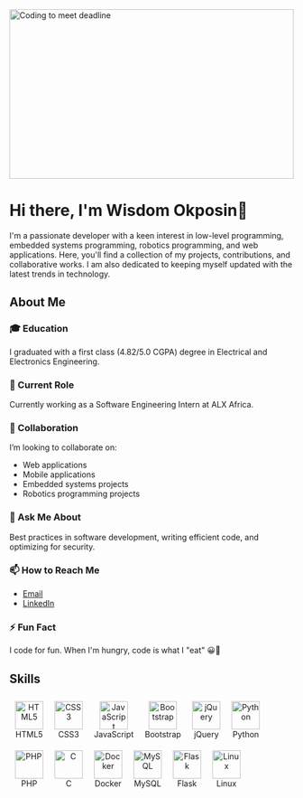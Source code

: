 <img src="https://media.giphy.com/media/CrFLL3CnRpw5ddlBMm/giphy.gif" alt="Coding to meet deadline" width="100%" height="300px"/>

# Hi there, I'm Wisdom Okposin👋

I'm a passionate developer with a keen interest in low-level programming, embedded systems programming, robotics programming, and web applications. Here, you'll find a collection of my projects, contributions, and collaborative works. I am also dedicated to keeping myself updated with the latest trends in technology.

## About Me
### 🎓 Education
I graduated with a first class (4.82/5.0 CGPA) degree in Electrical and Electronics Engineering.

### 💼 Current Role
Currently working as a Software Engineering Intern at ALX Africa.


### 👯 Collaboration
I’m looking to collaborate on:

- Web applications
- Mobile applications
- Embedded systems projects
- Robotics programming projects

### 💬 Ask Me About
Best practices in software development, writing efficient code, and optimizing for security.

### 📫 How to Reach Me
- [Email](mailto:wisdomokposin@gmail.com)
- [LinkedIn](https://www.linkedin.com/in/wisdom-okposin/)

### ⚡ Fun Fact
I code for fun. When I'm hungry, code is what I "eat" 😀🤣

## Skills
<div style="display: flex; flex-wrap: wrap;">
    <div style="text-align: center; margin: 10px;">
        <img alt="HTML5" width="50px" height="50px" src="https://raw.githubusercontent.com/danielcranney/readme-generator/main/public/icons/skills/html5-colored.svg">
        <br>HTML5
    </div>
    <div style="text-align: center; margin: 10px;">
        <img alt="CSS3" width="50px" height="50px" src="https://raw.githubusercontent.com/danielcranney/readme-generator/main/public/icons/skills/css3-colored.svg">
        <br>CSS3
    </div>
    <div style="text-align: center; margin: 10px;">
        <img alt="JavaScript" width="50px" height="50px" src="https://raw.githubusercontent.com/danielcranney/readme-generator/main/public/icons/skills/javascript-colored.svg">
        <br>JavaScript
    </div>
    <div style="text-align: center; margin: 10px;">
        <img alt="Bootstrap" width="50px" height="50px" src="https://raw.githubusercontent.com/danielcranney/readme-generator/main/public/icons/skills/bootstrap-colored.svg">
        <br>Bootstrap
    </div>
    <div style="text-align: center; margin: 10px;">
        <img alt="jQuery" width="50px" height="50px" src="https://raw.githubusercontent.com/danielcranney/readme-generator/main/public/icons/skills/jquery-colored.svg">
        <br>jQuery
    </div>
    <div style="text-align: center; margin: 10px;">
        <img alt="Python" width="50px" height="50px" src="https://raw.githubusercontent.com/danielcranney/readme-generator/main/public/icons/skills/python-colored.svg">
        <br>Python
    </div>
    <div style="text-align: center; margin: 10px;">
        <img alt="PHP" width="50px" height="50px" src="https://raw.githubusercontent.com/danielcranney/readme-generator/main/public/icons/skills/php-colored.svg">
        <br>PHP
    </div>
    <div style="text-align: center; margin: 10px;">
        <img alt="C" width="50px" height="50px" src="https://raw.githubusercontent.com/danielcranney/readme-generator/main/public/icons/skills/c-colored.svg">
        <br>C
    </div>
    <div style="text-align: center; margin: 10px;">
        <img alt="Docker" width="50px" height="50px" src="https://raw.githubusercontent.com/danielcranney/readme-generator/main/public/icons/skills/docker-colored.svg">
        <br>Docker
    </div>
    <div style="text-align: center; margin: 10px;">
        <img alt="MySQL" width="50px" height="50px" src="https://raw.githubusercontent.com/danielcranney/readme-generator/main/public/icons/skills/mysql-colored.svg">
        <br>MySQL
    </div>
    <div style="text-align: center; margin: 10px;">
        <img alt="Flask" width="50px" height="50px" src="https://raw.githubusercontent.com/danielcranney/readme-generator/main/public/icons/skills/flask-colored.svg">
        <br>Flask
    </div>
    <div style="text-align: center; margin: 10px;">
        <img alt="Linux" width="50px" height="50px" src="https://raw.githubusercontent.com/danielcranney/readme-generator/main/public/icons/skills/linux-colored.svg">
        <br>Linux
    </div>
</div>
